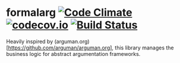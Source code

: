# formalarg [![Code Climate](https://codeclimate.com/github/Amande-WP5/formalarg/badges/gpa.svg)](https://codeclimate.com/github/Amande-WP5/formalarg) [![codecov.io](https://codecov.io/github/Amande-WP5/formalarg/coverage.svg?branch=master)](https://codecov.io/github/Amande-WP5/formalarg?branch=master) [![Build Status](https://travis-ci.org/Amande-WP5/formalarg.svg?branch=master)](https://travis-ci.org/Amande-WP5/formalarg)

Heavily inspired by (arguman.org)[https://github.com/arguman/arguman.org], this library manages the business logic for abstract argumentation frameworks.
